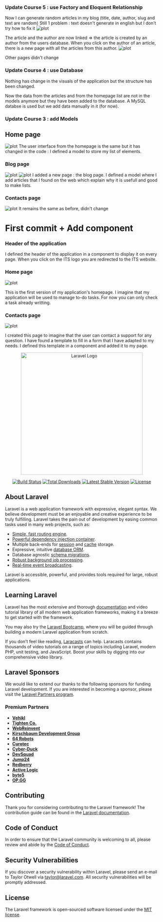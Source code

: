 ### Update Course 5 : use Factory and Eloquent Relationship ###
Now I can generate random articles in my blog (title, date, author, slug and text are random)
Still 1 problem : text doesn't generate in english but I don't try how to fix it
![plot](./screenshots_application/blog_course5.png)

The article and the author are now linked => the article is created by an author from the users database.
When you click on the author of an article, there is a new page with all the articles from this author.
![plot](./screenshots_application/articles_author.png)

Other pages didn't change

### Update Course 4 : use Database ###
Nothing has change in the visuals of the application but the structure has been changed.

Now the data from the articles and from the homepage list are not in the models anymore but they have been added to the database.
A MySQL databse is used but we add data manually in it (for now).

### Update Course 3 : add Models ###
## Home page 
![plot](./screenshots_application/homepage2.png)
The user interface from the homepage is the same but it has changed in the code : I defined a model to store my list of elements.

### Blog page ###
![plot](./screenshots_application/blog.png)
![plot](./screenshots_application/blog_singlePost.png)
I added a new page : the blog page.
I defined a model where I add articles that I found on the web which explain why it is usefull and good to make lists.

### Contacts page ###
![plot](./screenshots_application/contacts.png)
It remains the same as before, didn't change

# First commit + Add component #
### Header of the application ###
I defined the header of the application in a component to display it on every page.
When you click on the ITS logo you are redirected to the ITS website.

### Home page ###
![plot](./screenshots_application/homepage.png)

This is the first version of my application's homepage. 
I imagine that my application will be used to manage to-do tasks.
For now you can only check a task already writting.

### Contacts page ###
![plot](./screenshots_application/contacts.png)

I created this page to imagine that the user can contact a support for any question.
I have found a template to fill in a form that I have adapted to my needs.
I defined this template in a component and added it to my page.




<p align="center"><a href="https://laravel.com" target="_blank"><img src="https://raw.githubusercontent.com/laravel/art/master/logo-lockup/5%20SVG/2%20CMYK/1%20Full%20Color/laravel-logolockup-cmyk-red.svg" width="400" alt="Laravel Logo"></a></p>

<p align="center">
<a href="https://github.com/laravel/framework/actions"><img src="https://github.com/laravel/framework/workflows/tests/badge.svg" alt="Build Status"></a>
<a href="https://packagist.org/packages/laravel/framework"><img src="https://img.shields.io/packagist/dt/laravel/framework" alt="Total Downloads"></a>
<a href="https://packagist.org/packages/laravel/framework"><img src="https://img.shields.io/packagist/v/laravel/framework" alt="Latest Stable Version"></a>
<a href="https://packagist.org/packages/laravel/framework"><img src="https://img.shields.io/packagist/l/laravel/framework" alt="License"></a>
</p>

## About Laravel

Laravel is a web application framework with expressive, elegant syntax. We believe development must be an enjoyable and creative experience to be truly fulfilling. Laravel takes the pain out of development by easing common tasks used in many web projects, such as:

- [Simple, fast routing engine](https://laravel.com/docs/routing).
- [Powerful dependency injection container](https://laravel.com/docs/container).
- Multiple back-ends for [session](https://laravel.com/docs/session) and [cache](https://laravel.com/docs/cache) storage.
- Expressive, intuitive [database ORM](https://laravel.com/docs/eloquent).
- Database agnostic [schema migrations](https://laravel.com/docs/migrations).
- [Robust background job processing](https://laravel.com/docs/queues).
- [Real-time event broadcasting](https://laravel.com/docs/broadcasting).

Laravel is accessible, powerful, and provides tools required for large, robust applications.

## Learning Laravel

Laravel has the most extensive and thorough [documentation](https://laravel.com/docs) and video tutorial library of all modern web application frameworks, making it a breeze to get started with the framework.

You may also try the [Laravel Bootcamp](https://bootcamp.laravel.com), where you will be guided through building a modern Laravel application from scratch.

If you don't feel like reading, [Laracasts](https://laracasts.com) can help. Laracasts contains thousands of video tutorials on a range of topics including Laravel, modern PHP, unit testing, and JavaScript. Boost your skills by digging into our comprehensive video library.

## Laravel Sponsors

We would like to extend our thanks to the following sponsors for funding Laravel development. If you are interested in becoming a sponsor, please visit the [Laravel Partners program](https://partners.laravel.com).

### Premium Partners

- **[Vehikl](https://vehikl.com/)**
- **[Tighten Co.](https://tighten.co)**
- **[WebReinvent](https://webreinvent.com/)**
- **[Kirschbaum Development Group](https://kirschbaumdevelopment.com)**
- **[64 Robots](https://64robots.com)**
- **[Curotec](https://www.curotec.com/services/technologies/laravel/)**
- **[Cyber-Duck](https://cyber-duck.co.uk)**
- **[DevSquad](https://devsquad.com/hire-laravel-developers)**
- **[Jump24](https://jump24.co.uk)**
- **[Redberry](https://redberry.international/laravel/)**
- **[Active Logic](https://activelogic.com)**
- **[byte5](https://byte5.de)**
- **[OP.GG](https://op.gg)**

## Contributing

Thank you for considering contributing to the Laravel framework! The contribution guide can be found in the [Laravel documentation](https://laravel.com/docs/contributions).

## Code of Conduct

In order to ensure that the Laravel community is welcoming to all, please review and abide by the [Code of Conduct](https://laravel.com/docs/contributions#code-of-conduct).

## Security Vulnerabilities

If you discover a security vulnerability within Laravel, please send an e-mail to Taylor Otwell via [taylor@laravel.com](mailto:taylor@laravel.com). All security vulnerabilities will be promptly addressed.

## License

The Laravel framework is open-sourced software licensed under the [MIT license](https://opensource.org/licenses/MIT).
